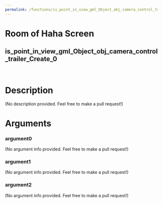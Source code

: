 ```yaml
---
permalink: /functions/is_point_in_view_gml_Object_obj_camera_control_trailer_Create_0
---
```

# Room of Haha Screen  
## is_point_in_view_gml_Object_obj_camera_control_trailer_Create_0  
&nbsp;  
# Description  
(No description provided. Feel free to make a pull request!) 
&nbsp;  
# Arguments
### argument0
(No argument info provided. Feel free to make a pull request!)
&nbsp;  
### argument1
(No argument info provided. Feel free to make a pull request!)
&nbsp;  
### argument2
(No argument info provided. Feel free to make a pull request!)
&nbsp;  


